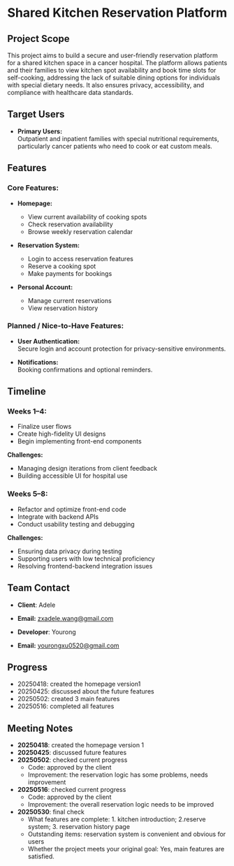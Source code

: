 # Shared Kitchen Reservation Platform

## Project Scope  
This project aims to build a secure and user-friendly reservation platform for a shared kitchen space in a cancer hospital. The platform allows patients and their families to view kitchen spot availability and book time slots for self-cooking, addressing the lack of suitable dining options for individuals with special dietary needs. It also ensures privacy, accessibility, and compliance with healthcare data standards.


## Target Users  
- **Primary Users:**  
  Outpatient and inpatient families with special nutritional requirements, particularly cancer patients who need to cook or eat custom meals.


## Features

### Core Features:

- **Homepage:**
  - View current availability of cooking spots
  - Check reservation availability
  - Browse weekly reservation calendar

- **Reservation System:**
  - Login to access reservation features
  - Reserve a cooking spot
  - Make payments for bookings

- **Personal Account:**
  - Manage current reservations
  - View reservation history

### Planned / Nice-to-Have Features:
- **User Authentication:**  
  Secure login and account protection for privacy-sensitive environments.

- **Notifications:**  
  Booking confirmations and optional reminders.


## Timeline  

### Weeks 1–4:  
- Finalize user flows  
- Create high-fidelity UI designs  
- Begin implementing front-end components  

**Challenges:**  
- Managing design iterations from client feedback  
- Building accessible UI for hospital use

### Weeks 5–8:  
- Refactor and optimize front-end code  
- Integrate with backend APIs  
- Conduct usability testing and debugging  

**Challenges:**  
- Ensuring data privacy during testing  
- Supporting users with low technical proficiency  
- Resolving frontend-backend integration issues


##  Team Contact  
- **Client**: Adele
- **Email:** zxadele.wang@gmail.com
  
- **Developer**: Yourong
- **Email:** yourongxu0520@gmail.com

##  Progress

- 20250418: created the homepage version1
- 20250425: discussed about the future features
- 20250502: created 3 main features
- 20250516: completed all features

  
## Meeting Notes

- **20250418**: created the homepage version 1
- **20250425**: discussed future features
- **20250502**: checked current progress  
  -  Code: approved by the client  
  -  Improvement: the reservation logic has some problems, needs improvement
- **20250516**: checked current progress  
  -  Code: approved by the client  
  -  Improvement: the overall reservation logic needs to be improved
- **20250530**: final check
  -  What features are complete: 1. kitchen introduction; 2.reserve system; 3. reservation history page
  -  Outstanding items: reservation system is convenient and obvious for users
  -  Whether the project meets your original goal: Yes, main features are satisfied.

